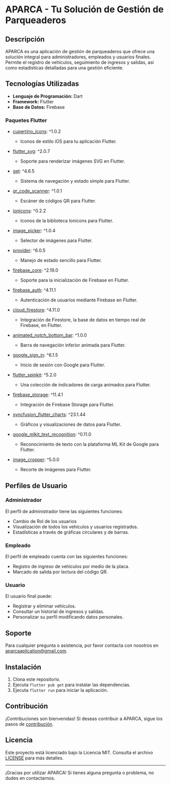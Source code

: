 # APARCA - Tu Solución de Gestión de Parqueaderos

## Descripción
APARCA es una aplicación de gestión de parqueaderos que ofrece una solución integral para administradores, empleados y usuarios finales. Permite el registro de vehículos, seguimiento de ingresos y salidas, así como estadísticas detalladas para una gestión eficiente.

## Tecnologías Utilizadas
- **Lenguaje de Programación:** Dart
- **Framework:** Flutter
- **Base de Datos:** Firebase

### Paquetes Flutter
- [cupertino_icons](https://pub.dev/packages/cupertino_icons): ^1.0.2
  - Iconos de estilo iOS para tu aplicación Flutter.

- [flutter_svg](https://pub.dev/packages/flutter_svg): ^2.0.7
  - Soporte para renderizar imágenes SVG en Flutter.

- [get](https://pub.dev/packages/get): ^4.6.5
  - Sistema de navegación y estado simple para Flutter.

- [qr_code_scanner](https://pub.dev/packages/qr_code_scanner): ^1.0.1
  - Escáner de códigos QR para Flutter.

- [ionicons](https://pub.dev/packages/ionicons): ^0.2.2
  - Iconos de la biblioteca Ionicons para Flutter.

- [image_picker](https://pub.dev/packages/image_picker): ^1.0.4
  - Selector de imágenes para Flutter.

- [provider](https://pub.dev/packages/provider): ^6.0.5
  - Manejo de estado sencillo para Flutter.

- [firebase_core](https://pub.dev/packages/firebase_core): ^2.19.0
  - Soporte para la inicialización de Firebase en Flutter.

- [firebase_auth](https://pub.dev/packages/firebase_auth): ^4.11.1
  - Autenticación de usuarios mediante Firebase en Flutter.

- [cloud_firestore](https://pub.dev/packages/cloud_firestore): ^4.11.0
  - Integración de Firestore, la base de datos en tiempo real de Firebase, en Flutter.

- [animated_notch_bottom_bar](https://pub.dev/packages/animated_notch_bottom_bar): ^1.0.0
  - Barra de navegación inferior animada para Flutter.

- [google_sign_in](https://pub.dev/packages/google_sign_in): ^6.1.5
  - Inicio de sesión con Google para Flutter.

- [flutter_spinkit](https://pub.dev/packages/flutter_spinkit): ^5.2.0
  - Una colección de indicadores de carga animados para Flutter.

- [firebase_storage](https://pub.dev/packages/firebase_storage): ^11.4.1
  - Integración de Firebase Storage para Flutter.

- [syncfusion_flutter_charts](https://pub.dev/packages/syncfusion_flutter_charts): ^23.1.44
  - Gráficos y visualizaciones de datos para Flutter.

- [google_mlkit_text_recognition](https://pub.dev/packages/google_mlkit_text_recognition): ^0.11.0
  - Reconocimiento de texto con la plataforma ML Kit de Google para Flutter.

- [image_cropper](https://pub.dev/packages/image_cropper): ^5.0.0
  - Recorte de imágenes para Flutter.

## Perfiles de Usuario

### Administrador
El perfil de administrador tiene las siguientes funciones:
- Cambio de Rol de los usuarios
- Visualización de todos los vehículos y usuarios registrados.
- Estadísticas a través de gráficas circulares y de barras.

### Empleado
El perfil de empleado cuenta con las siguientes funciones:
- Registro de ingreso de vehículos por medio de la placa.
- Marcado de salida por lectura del código QR.

### Usuario
El usuario final puede:
- Registrar y eliminar vehículos.
- Consultar un historial de ingresos y salidas.
- Personalizar su perfil modificando datos personales.

## Soporte
Para cualquier pregunta o asistencia, por favor contacta con nosotros en [aparcaaplication@gmail.com](mailto:aparcaaplication@gmail.com).

## Instalación
1. Clona este repositorio.
2. Ejecuta `flutter pub get` para instalar las dependencias.
3. Ejecuta `flutter run` para iniciar la aplicación.

## Contribución
¡Contribuciones son bienvenidas! Si deseas contribuir a APARCA, sigue los pasos de [contribución](CONTRIBUTING.md).

## Licencia
Este proyecto está licenciado bajo la Licencia MIT. Consulta el archivo [LICENSE](LICENSE) para más detalles.

---

¡Gracias por utilizar APARCA! Si tienes alguna pregunta o problema, no dudes en contactarnos.
